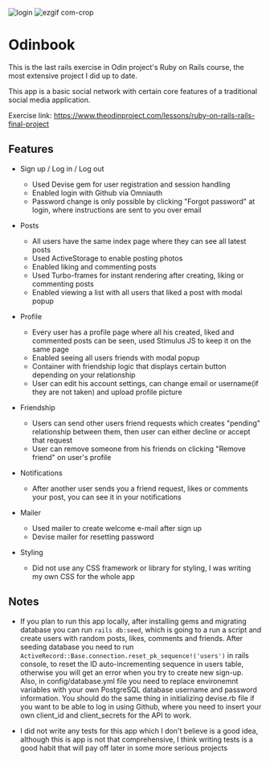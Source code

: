 
![login](https://github.com/99vik/odinbook/assets/106154264/4ac1ec14-cc7c-4f15-84e8-b977dad43bdb)
![ezgif com-crop](https://github.com/99vik/odinbook/assets/106154264/b0e306a5-26f1-4e7f-95ae-1860d589f1bc)

# Odinbook

This is the last rails exercise in Odin project's Ruby on Rails course, the most extensive project I did up to date.

This app is a basic social network with certain core features of a traditional social media application.

Exercise link: https://www.theodinproject.com/lessons/ruby-on-rails-rails-final-project

## Features

- Sign up / Log in / Log out
    - Used Devise gem for user registration and session handling
    - Enabled login with Github via Omniauth
    - Password change is only possible by clicking "Forgot password" at login, where instructions are sent to you over email

- Posts
    - All users have the same index page where they can see all latest posts
    - Used ActiveStorage to enable posting photos
    - Enabled liking and commenting posts
    - Used Turbo-frames for instant rendering after creating, liking or commenting posts
    - Enabled viewing a list with all users that liked a post with modal popup

- Profile
    - Every user has a profile page where all his created, liked and commented posts can be seen, used Stimulus JS to keep it on the same page
    - Enabled seeing all users friends with modal popup
    - Container with friendship logic that displays certain button depending on your relationship
    - User can edit his account settings, can change email or username(if they are not taken) and upload profile picture

- Friendship
    - Users can send other users friend requests which creates "pending" relationship between them, then user can either decline or accept that request
    - User can remove someone from his friends on clicking "Remove friend" on user's profile

- Notifications
    - After another user sends you a friend request, likes or comments your post, you can see it in your notifications 

- Mailer
    - Used mailer to create welcome e-mail after sign up
    - Devise mailer for resetting password

- Styling
    - Did not use any CSS framework or library for styling, I was writing my own CSS for the whole app


## Notes
- If you plan to run this app locally, after installing gems and migrating database you can run `rails db:seed`, which is going to a run a script and create users with random posts, likes, comments and friends. After seeding database you need to run `ActiveRecord::Base.connection.reset_pk_sequence!('users')` in rails console, to reset the ID auto-incrementing sequence in users table, otherwise you will get an error when you try to create new sign-up. Also, in config/database.yml file you need to replace environemnt variables with your own PostgreSQL database username and password information. You should do the same thing in initializing devise.rb file if you want to be able to log in using Github, where you need to insert your own client_id and client_secrets for the API to work.

- I did not write any tests for this app which I don't believe is a good idea, although this is app is not that comprehensive, I think writing tests is a good habit that will pay off later in some more serious projects
